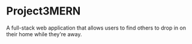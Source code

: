# Project3MERN
A full-stack web application that allows users to find others to drop in on their home while they're away.
